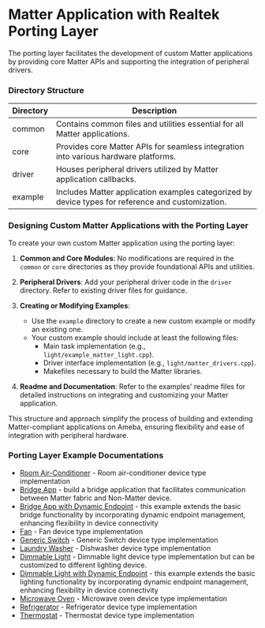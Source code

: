 # Matter Application with Realtek Porting Layer

The porting layer facilitates the development of custom Matter applications by providing core Matter APIs and supporting the integration of peripheral drivers.

### Directory Structure

| Directory | Description |
| --------- | ----------- |
| common    | Contains common files and utilities essential for all Matter applications. |
| core      | Provides core Matter APIs for seamless integration into various hardware platforms. |
| driver    | Houses peripheral drivers utilized by Matter application callbacks. |
| example   | Includes Matter application examples categorized by device types for reference and customization. |

### Designing Custom Matter Applications with the Porting Layer

To create your own custom Matter application using the porting layer:

1. **Common and Core Modules**: No modifications are required in the `common` or `core` directories as they provide foundational APIs and utilities.

2. **Peripheral Drivers**: Add your peripheral driver code in the `driver` directory. Refer to existing driver files for guidance.

3. **Creating or Modifying Examples**:
   - Use the `example` directory to create a new custom example or modify an existing one.
   - Your custom example should include at least the following files:
     - Main task implementation (e.g., `light/example_matter_light.cpp`).
     - Driver interface implementation (e.g., `light/matter_drivers.cpp`).
     - Makefiles necessary to build the Matter libraries.

4. **Readme and Documentation**: Refer to the examples' readme files for detailed instructions on integrating and customizing your Matter application.

This structure and approach simplify the process of building and extending Matter-compliant applications on Ameba, ensuring flexibility and ease of integration with peripheral hardware.

### Porting Layer Example Documentations

 - [Room Air-Conditioner](https://github.com/Ameba-AIoT/ameba-matter/blob/main/example/aircon/README.md) - Room air-conditioner device type implementation
 - [Bridge App](https://github.com/Ameba-AIoT/ameba-matter/blob/main/example/bridge/README.md) - build a bridge application that facilitates communication between Matter fabric and Non-Matter device.
 - [Bridge App with Dynamic Endpoint](https://github.com/Ameba-AIoT/ameba-matter/blob/main/example/bridge_dm/README.md) - this example extends the basic bridge functionality by incorporating dynamic endpoint management, enhancing flexibility in device connectivity
 - [Fan](https://github.com/Ameba-AIoT/ameba-matter/blob/main/example/fan/README.md) - Fan device type implementation
 - [Generic Switch](https://github.com/Ameba-AIoT/ameba-matter/blob/main/example/fan/README.md) - Generic Switch device type implementation
 - [Laundry Washer](https://github.com/Ameba-AIoT/ameba-matter/blob/main/example/laundrywasher/README.md) - Dishwasher device type implementation
 - [Dimmable Light](https://github.com/Ameba-AIoT/ameba-matter/blob/main/example/light/README.md) - Dimmable light device type implementation but can be customized to different lighting device.
 - [Dimmable Light with Dynamic Endpoint](https://github.com/Ameba-AIoT/ameba-matter/blob/main/example/light_dm/README.md) - this example extends the basic lighting functionality by incorporating dynamic endpoint management, enhancing flexibility in device connectivity
 - [Microwave Oven](https://github.com/Ameba-AIoT/ameba-matter/blob/main/example/microwaveoven/README.md) - Microwave oven device type implementation
 - [Refrigerator](https://github.com/Ameba-AIoT/ameba-matter/blob/main/example/refrigerator/README.md) - Refrigerator device type implementation
 - [Thermostat](https://github.com/Ameba-AIoT/ameba-matter/blob/main/example/thermostat/README.md) - Thermostat device type implementation
